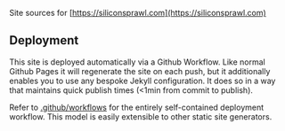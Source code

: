 Site sources for [https://siliconsprawl.com](https://siliconsprawl.com)

## Deployment

This site is deployed automatically via a Github Workflow. Like normal Github
Pages it will regenerate the site on each push, but it additionally enables you
to use any bespoke Jekyll configuration. It does so in a way that maintains
quick publish times (<1min from commit to publish).

Refer to
[.github/workflows](https://github.com/elindsey/elindsey.github.io/tree/dev/.github/workflows)
for the entirely self-contained deployment workflow. This model is easily
extensible to other static site generators.

